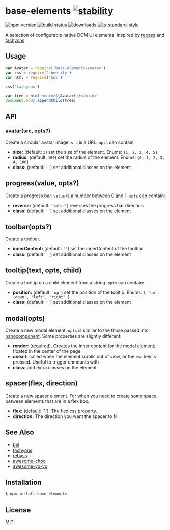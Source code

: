 # base-elements [![stability][0]][1]
[![npm version][2]][3] [![build status][4]][5]
[![downloads][8]][9] [![js-standard-style][10]][11]

A selection of configurable native DOM UI elements. Inspired by
[rebass](https://rebass-beta.now.sh) and
[tachyons](https://github.com/mrmrs/tachyons).

## Usage
```js
var Avatar = require('base-elements/avatar')
var css = require('sheetify')
var html = require('bel')

css('tachyons')

var tree = html`<main>${Avatar()}</main>`
document.body.appendChild(tree)
```

## API
### avatar(src, opts?)
Create a circular avatar image.
`src` is a URL. `opts` can contain:
- __size:__ (default: `3`) set the size of the element. Enums: `{1, 2, 3, 4,
  5}`
- __radius:__ (default: `100`) set the radius of the element. Enums:
  `{0, 1, 2, 3, 4, 100}`
- __class:__ (default: `''`) set additional classes on the element

## progress(value, opts?)
Create a progress bar.
`value` is a number between 0 and 1. `opts` can contain:
- __reverse:__ (default: `'false'`) reverses the progress bar direction
- __class:__ (default: `''`) set additional classes on the element

## toolbar(opts?)
Create a toolbar.
- __innerContent:__ (default: `''`) set the innerContent of the toolbar
- __class:__ (default: `''`) set additional classes on the element

## tooltip(text, opts, child)
Create a tooltip on a child element from a string. `opts` can contain:
- __position:__ (default: `'up'`) set the position of the tooltip. Enums:
  `{ 'up', 'down', 'left', 'right' }`
- __class:__ (default: `''`) set additional classes on the element

## modal(opts)
Create a new modal element. `opts` is similar to the those passed into
[nanocomponent][nc]. Some properties are slightly different:
- __render:__ (required). Creates the inner content for the modal element;
  floated in the center of the page.
- __onexit:__ called when the element scrolls out of view, or the `esc` key is
  pressed. Useful to trigger unmounts with
- __class:__ add extra classes on the element

## spacer(flex, direction)
Create a new spacer element. For when you need to create some space between elements
that are in a flex box.
- __flex:__ (default: '1'). The flex css property.
- __direction:__ The direction you want the spacer to fill

## See Also
- [bel](https://github.com/shama/bel)
- [tachyons](https://github.com/mrmrs/tachyons)
- [rebass](https://rebass-beta.now.sh)
- [awesome-choo](https://github.com/yerkopalma/awesome-choo)
- [awesome-yo-yo](https://github.com/sethvincent/awesome-yo-yo)

## Installation
```sh
$ npm install base-elements
```

## License
[MIT](https://tldrlegal.com/license/mit-license)

[0]: https://img.shields.io/badge/stability-experimental-orange.svg?style=flat-square
[1]: https://nodejs.org/api/documentation.html#documentation_stability_index
[2]: https://img.shields.io/npm/v/base-elements.svg?style=flat-square
[3]: https://npmjs.org/package/base-elements
[4]: https://img.shields.io/travis/yoshuawuyts/base-elements/master.svg?style=flat-square
[5]: https://travis-ci.org/yoshuawuyts/base-elements
[8]: http://img.shields.io/npm/dm/base-elements.svg?style=flat-square
[9]: https://npmjs.org/package/base-elements
[10]: https://img.shields.io/badge/code%20style-standard-brightgreen.svg?style=flat-square
[11]: https://github.com/feross/standard
[nc]: https://github.com/yoshuawuyts/nanocomponent/
